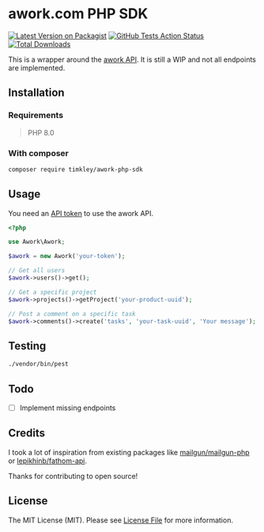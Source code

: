 # awork.com PHP SDK

[![Latest Version on Packagist](https://img.shields.io/packagist/v/timkley/awork-php-sdk.svg?style=flat-square)](https://packagist.org/packages/timkley/awork-php-sdk)
[![GitHub Tests Action Status](https://img.shields.io/github/workflow/status/timkley/awork-php-sdk/run-tests.yml?label=tests)](https://github.com/timkley/awork-php-sdk/actions?query=workflow%3Arun-tests+branch%3Amain)
[![Total Downloads](https://img.shields.io/packagist/dt/timkley/awork-php-sdk.svg?style=flat-square)](https://packagist.org/packages/timkley/awork-php-sdk)

This is a wrapper around the [awork API](https://openapi.awork.com/). It is still a WIP and not all endpoints are implemented.

## Installation

### Requirements

> PHP 8.0

### With composer

```bash
composer require timkley/awork-php-sdk
```

## Usage

You need an [API token](https://developers.awork.com/authentication) to use the awork API.

```php
<?php

use Awork\Awork;

$awork = new Awork('your-token');

// Get all users
$awork->users()->get();

// Get a specific project
$awork->projects()->getProject('your-product-uuid');

// Post a comment on a specific task
$awork->comments()->create('tasks', 'your-task-uuid', 'Your message');
```

## Testing

```bash
./vendor/bin/pest
```

## Todo

- [ ] Implement missing endpoints

## Credits

I took a lot of inspiration from existing packages like [mailgun/mailgun-php](https://github.com/mailgun/mailgun-php)
or [lepikhinb/fathom-api](https://github.com/lepikhinb/fathom-api).

Thanks for contributing to open source!

## License

The MIT License (MIT). Please see [License File](LICENSE.md) for more information.
